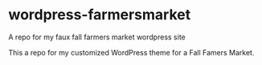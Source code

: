 # wordpress-farmersmarket
A repo for my faux fall farmers market wordpress site

This a repo for my customized WordPress theme for a Fall Famers Market.
